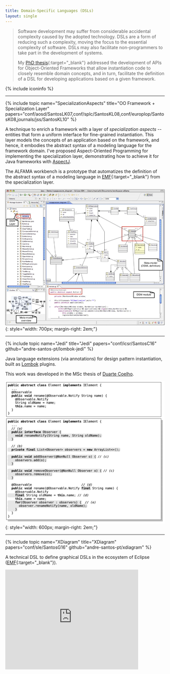 ```yaml
---
title: Domain-Specific Languages (DSLs)
layout: single
---
```


> Software development may suffer from considerable accidental complexity caused by the adopted technology. DSLs are a form of reducing such a complexity, moving the focus to the essential complexity of software. DSLs may also facilitate non-programmers to take part in the development of systems.
>
> My [PhD thesis](docs/AndreLSantosPhD.pdf){:target="_blank"} addressed the development of APIs for Object-Oriented Frameworks that allow instantiation code to closely resemble domain concepts, and in turn, facilitate the definition of a DSL for developing applications based on a given framework.

{% include iconinfo %}

***

{% include topic name="SpecializationAspects" title="OO Framework + Specialization Layer" papers="conf/aosd/SantosLK07,conf/splc/SantosKL08,conf/europlop/SantosK08,journals/jss/SantosKL10" %}

A technique to enrich a framework with a layer of *specialization aspects* -- entities that form a uniform interface for fine-grained instantiation. This layer models the concepts of an application based on the framework, and hence, it embodies the abstract syntax of a modeling language for the framework domain. I've proposed Aspect-Oriented Programming for implementing the specialization layer, demonstrating how to achieve it for Java frameworks with [AspectJ](https://www.eclipse.org/aspectj/).

The ALFAMA workbench is a prototype that automatizes the definition of the abstract syntax of a modeling language in [EMF](https://www.eclipse.org/modeling/emf/){:target="_blank"} from the specialization layer.

![Alfama](images/alfama.jpg){: style="width: 700px; margin-right: 2em;"}

***

{% include topic name="Jedi" title="Jedi" papers="conf/icsr/SantosC16" github="andre-santos-pt/lombok-jedi" %}

Java language extensions (via annotations) for design pattern instantiation, built as [Lombok](https://projectlombok.org) plugins.

This work was developed in the MSc thesis of [Duarte Coelho](https://www.linkedin.com/in/duarte-coelho-224667ba).

![Jedi](images/jedi.png){: style="width: 600px; margin-right: 2em;"}


***

{% include topic name="XDiagram" title="XDiagram" papers="conf/sle/SantosG16" github="andre-santos-pt/xdiagram" %}

A technical DSL to define graphical DSLs in the ecosystem of Eclipse ([EMF](https://www.eclipse.org/modeling/emf/){:target="_blank"}).

<iframe width="420" height="315" src="https://www.youtube.com/embed/7S9qzrLoY2c" frameborder="0" allowfullscreen></iframe>

